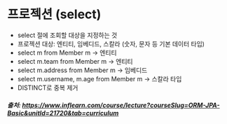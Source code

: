 # 프로젝션 (select)

- select 절에 조회할 대상을 지정하는 것
- 프로젝션 대상: 엔티티, 임베디드, 스칼라 (숫자, 문자 등 기본 데이터 타입)
- select m from Member m -> 엔티티
- select m.team from Member m -> 엔티티
- select m.address from Member m -> 임베디드
- select m.username, m.age from Member m -> 스칼라 타입
- DISTINCT로 중복 제거


##### 출처: https://www.inflearn.com/course/lecture?courseSlug=ORM-JPA-Basic&unitId=21720&tab=curriculum